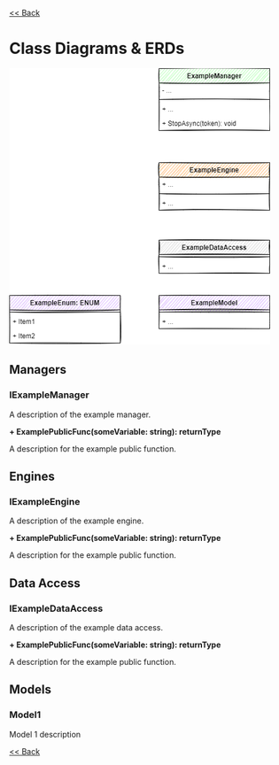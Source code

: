 [<< Back](./design.md)

# Class Diagrams & ERDs
![Class Diagram](./designs/root.class.drawio.png)
## Managers
### IExampleManager
A description of the example manager.

**+ ExamplePublicFunc<type>(someVariable: string): returnType**

A description for the example public function.

## Engines
### IExampleEngine
A description of the example engine.

**+ ExamplePublicFunc<type>(someVariable: string): returnType**

A description for the example public function.

## Data Access
### IExampleDataAccess
A description of the example data access.

**+ ExamplePublicFunc<type>(someVariable: string): returnType**

A description for the example public function.

## Models
### Model1
Model 1 description

[<< Back](./design.md)